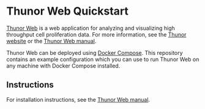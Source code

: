 # Thunor Web Quickstart

[Thunor Web](https://github.com/alubbock/thunor-web) is a web application for
analyzing and visualizing high throughput cell proliferation data. For more
information, see the [Thunor website](https://www.thunor.net) or the
[Thunor Web manual](https://docs.thunor.net).

Thunor Web can be deployed using
[Docker Compose](https://docs.docker.com/compose/). This repository contains
an example configuration which you can use to run Thunor Web on any
machine with Docker Compose installed.

## Instructions

For installation instructions, see the [Thunor Web manual](https://docs.thunor.net/full-installation).

